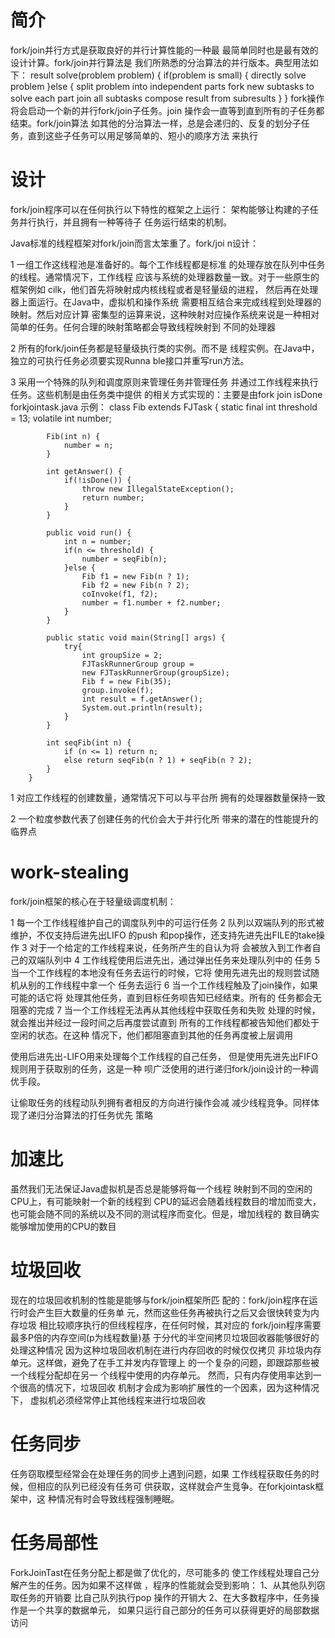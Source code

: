 简介
===

fork/join并行方式是获取良好的并行计算性能的一种最
最简单同时也是最有效的设计计算。fork/join并行算法是
我们所熟悉的分治算法的并行版本。典型用法如下：
		result solve(problem problem) {
			if(problem is small) {
				directly solve problem
			}else {
				split problem into independent parts
				fork new subtasks to solve each part
				join all subtasks
				compose result from subresults
			}
		}
fork操作将会启动一个新的并行fork/join子任务。join
操作会一直等到直到所有的子任务都结束。fork/join算法
如其他的分治算法一样，总是会递归的、反复的划分子任
务，直到这些子任务可以用足够简单的、短小的顺序方法
来执行


设计
===

fork/join程序可以在任何执行以下特性的框架之上运行：
架构能够让构建的子任务并行执行，并且拥有一种等待子
任务运行结束的机制。

Java标准的线程框架对fork/join而言太笨重了。fork/joi
n设计：

1 一组工作这线程池是准备好的。每个工作线程都是标准
的处理存放在队列中任务的线程。通常情况下，工作线程
应该与系统的处理器数量一致。对于一些原生的框架例如
cilk，他们首先将映射成内核线程或者是轻量级的进程，
然后再在处理器上面运行。在Java中，虚拟机和操作系统
需要相互结合来完成线程到处理器的映射。然后对应计算
密集型的运算来说，这种映射对应操作系统来说是一种相对简单的任务。任何合理的映射策略都会导致线程映射到
不同的处理器

2 所有的fork/join任务都是轻量级执行类的实例。而不是
线程实例。在Java中，独立的可执行任务必须要实现Runna
ble接口并重写run方法。

3 采用一个特殊的队列和调度原则来管理任务并管理任务
并通过工作线程来执行任务。这些机制是由任务类中提供
的相关方式实现的：主要是由fork join isDone
forkjointask.java
示例：
		class Fib extends FJTask {
			static final int threshold = 13;
			volatile int number;

			Fib(int n) {
				number = n;
			}

			int getAnswer() {
				if(!isDone()) {
					throw new IllegalStateException();
					return number;
				} 
			}

			public void run() {
				int n = number;
				if(n <= threshold) {
					number = seqFib(n);
				}else {
					Fib f1 = new Fib(n ? 1);
					Fib f2 = new Fib(n ? 2);
					coInvoke(f1, f2);
					number = f1.number + f2.number;
				}
			}

			public static void main(String[] args) {
				try{
					int groupSize = 2;
					FJTaskRunnerGroup group = 
					new FJTaskRunnerGroup(groupSize);
					Fib f = new Fib(35);
					group.invoke(f);
					int result = f.getAnswer();
					System.out.println(result);
				}
			}

			int seqFib(int n) {
				if (n <= 1) return n;
				else return seqFib(n ? 1) + seqFib(n ? 2);
			}
		}	

1 对应工作线程的创建数量，通常情况下可以与平台所
拥有的处理器数量保持一致

2 一个粒度参数代表了创建任务的代价会大于并行化所
带来的潜在的性能提升的临界点


work-stealing
====

fork/join框架的核心在于轻量级调度机制：

1 每一个工作线程维护自己的调度队列中的可运行任务
2 队列以双端队列的形式被维护，不仅支持后进先出LIFO
的push 和pop操作，还支持先进先出FILE的take操作
3 对于一个给定的工作线程来说，任务所产生的自认为将
会被放入到工作者自己的双端队列中
4 工作线程使用后进先出，通过弹出任务来处理队列中的
任务
5 当一个工作线程的本地没有任务去运行的时候，它将
使用先进先出的规则尝试随机从别的工作线程中拿一个
任务去运行
6 当一个工作线程触及了join操作，如果可能的话它将
处理其他任务，直到目标任务呗告知已经结束。所有的
任务都会无阻塞的完成
7 当一个工作线程无法再从其他线程中获取任务和失败
处理的时候，就会推出并经过一段时间之后再度尝试直到
所有的工作线程都被告知他们都处于空闲的状态。在这种
情况下，他们都阻塞直到其他的任务再度被上层调用

使用后进先出-LIFO用来处理每个工作线程的自己任务，
但是使用先进先出FIFO规则用于获取别的任务，这是一种
呗广泛使用的进行递归fork/join设计的一种调优手段。

让偷取任务的线程动队列拥有者相反的方向进行操作会减
减少线程竞争。同样体现了递归分治算法的打任务优先
策略


加速比
====

虽然我们无法保证Java虚拟机是否总是能够将每一个线程
映射到不同的空闲的CPU上，有可能映射一个新的线程到
CPU的延迟会随着线程数目的增加而变大，也可能会随不同的系统以及不同的测试程序而变化。但是，增加线程的
数目确实能够增加使用的CPU的数目

垃圾回收
====

现在的垃圾回收机制的性能是能够与fork/join框架所匹
配的：fork/join程序在运行时会产生巨大数量的任务单
元，然而这些任务再被执行之后又会很快转变为内存垃圾
相比较顺序执行的但线程程序，在任何时候，其对应的
fork/join程序需要最多P倍的内存空间(p为线程数量)基
于分代的半空间拷贝垃圾回收器能够很好的处理这种情况
因为这种垃圾回收机制在进行内存回收的时候仅仅拷贝
非垃圾内存单元。这样做，避免了在手工并发内存管理上
的一个复杂的问题，即跟踪那些被一个线程分配却在另一
个线程中使用的内存单元。 
然而，只有内存使用率达到一个很高的情况下，垃圾回收
机制才会成为影响扩展性的一个因素，因为这种情况下，
虚拟机必须经常停止其他线程来进行垃圾回收

任务同步
====

任务窃取模型经常会在处理任务的同步上遇到问题，如果
工作线程获取任务的时候，但相应的队列已经没有任务可
供获取，这样就会产生竞争。在forkjointask框架中，这
种情况有时会导致线程强制睡眠。

任务局部性
====

ForkJoinTast在任务分配上都是做了优化的，尽可能多的
使工作线程处理自己分解产生的任务。因为如果不这样做
，程序的性能就会受到影响：
1、从其他队列窃取任务的开销要 比自己队列执行pop
操作的开销大
2、在大多数程序中，任务操作是一个共享的数据单元，
如果只运行自己部分的任务可以获得更好的局部数据访问